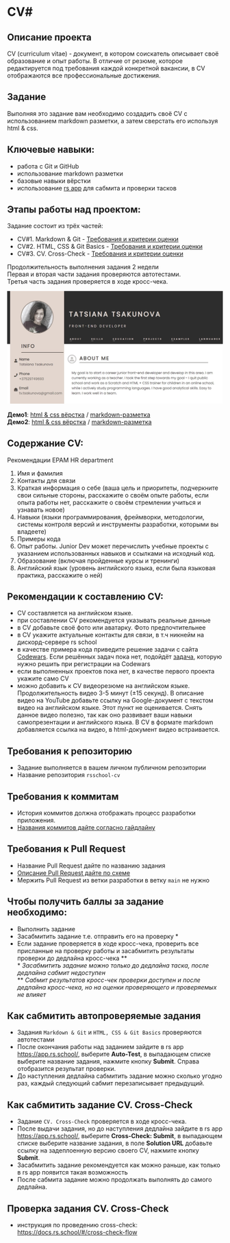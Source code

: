 # CV#

## Описание проекта
CV (сurriculum vitae) - документ, в котором соискатель описывает своё образование и опыт работы. В отличие от резюме, которое редактируется под требования каждой конкретной вакансии, в CV отображаются все профессиональные достижения.  

## Задание
Выполняя это задание вам необходимо создадить своё CV с использованием markdown разметки, а затем сверстать его используя html & css.

## Ключевые навыки:
- работа с Git и GitHub
- использование markdown разметки
- базовые навыки вёрстки
- использование [rs app](https://app.rs.school/) для сабмита и проверки тасков

## Этапы работы над проектом:
Задание состоит из трёх частей:
- CV#1. Markdown & Git - [Требования и критерии оценки](git-markdown.md)
- CV#2. HTML, CSS & Git Basics - [Требования и критерии оценки](html-css-git.md)
- CV#3. CV. Cross-Check - [Требования и критерии оценки](cv#0.md)

Продолжительность выполнения задания 2 недели  
Первая и вторая части задания проверяются автотестами.  
Третья часть задания проверяется в ходе кросс-чека.  

<kbd>![screenshot](images/cv2.jpg)</kbd>

**Демо1**: [html & css вёрстка](https://kusakinvova.github.io/rsschool-cv/) / [markdown-разметка](https://kusakinvova.github.io/rsschool-cv/cv)  
**Демо2**: [html & css вёрстка](https://tsakunova.github.io/rsschool-cv/) / [markdown-разметка](https://tsakunova.github.io/rsschool-cv/cv)  

## Содержание CV:
Рекомендации EPAM HR department 
1. Имя и фамилия
2. Контакты для связи
3. Краткая информация о себе (ваша цель и приоритеты, подчеркните свои сильные стороны, расскажите о своём опыте работы, если опыта работы нет, расскажите о своём стремлении учиться и узнавать новое)
4. Навыки (языки программирования, фреймворки, методологии, системы контроля версий и инструменты разработки, которыми вы владеете)
5. Примеры кода
6. Опыт работы. Junior Dev может перечислить учебные проекты с указанием использованных навыков и ссылками на исходный код. 
7. Образование (включая пройденные курсы и тренинги)
8. Английский язык (уровень английского языка, если была языковая практика, расскажите о ней)

## Рекомендации к составлению CV:
- CV составляется на английском языке.
- при составлении CV рекомендуется указывать реальные данные
- в CV добавьте своё фото или аватарку. Фото предпочтительнее
- в CV укажите актуальные контакты для связи, в т.ч никнейм на дискорд-сервере rs school
- в качестве примера кода приведите решение задачи с сайта [Codewars](https://www.codewars.com/). Если решённых задач пока нет, подойдёт [задача](https://www.codewars.com/kata/50654ddff44f800200000004/train/javascript), которую нужно решить при регистрации на Codewars
- если выполненных проектов пока нет, в качестве первого проекта укажите само CV
- можно добавить к CV видеорезюме на английском языке. Продолжительность видео 3-5 минут (±15 секунд). В описание видео на YouTube добавьте ссылку на Google-документ с текстом видео на английском языке. Этот пункт не оценивается. Снять данное видео полезно, так как оно развивает ваши навыки самопрезентации и английского языка. В CV в формате markdown добавляется ссылка на видео, в html-документ видео встраивается.

## Требования к репозиторию
- Задание выполняется в вашем личном публичном репозитории
- Название репозитория `rsschool-cv`

## Требования к коммитам
- История коммитов должна отображать процесс разработки приложения.
- [Названия коммитов дайте согласно гайдлайну](https://docs.rs.school/#/git-convention)

## Требования к Pull Request
- Название Pull Request дайте по названию задания
- [Описание Pull Request дайте по схеме](https://docs.rs.school/#/pull-request-review-process?id=Требования-к-pull-request-pr)  
- Мержить Pull Request из ветки разработки в ветку `main` не нужно

## Чтобы получить баллы за задание необходимо: 
- Выполнить задание
- Засабмитить задание т.е. отправить его на проверку \*  
- Если задание проверяется в ходе кросс-чека, проверить все присланные на проверку работы и засабмитить результаты проверки до дедлайна кросс-чека \**  
\* *Засабмитить задание можно только до дедлайна таска, после дедлайна сабмит недоступен*  
\** *Сабмит результатов кросс-чек проверки доступен и после дедлайна кросс-чека, но на оценки проверяющего  и проверяемых не влияет*

## Как сабмитить автопроверяемые задания
- Задания `Markdown & Git` и `HTML, CSS & Git Basics` проверяются автотестами  
- После окончания работы над заданием зайдите в rs app https://app.rs.school/, выберите **Auto-Test**, в выпадающем списке выберите название задания, нажмите кнопку **Submit**. Справа отобразится результат проверки.  
- До наступления дедлайна сабмитить задание можно сколько угодно раз, каждый следующий сабмит перезаписывает предыдущий.

## Как сабмитить задание CV. Cross-Check
- Задание `CV. Cross-Check` проверяется в ходе кросс-чека.  
- После выдачи задания, но до наступления дедлайна зайдите в rs app https://app.rs.school/, выберите **Cross-Check: Submit**, в выпадающем списке выберите название задания, в поле **Solution URL** добавьте ссылку на задеплоенную версию своего CV, нажмите кнопку **Submit**.  
- Засабмитить задание рекомендуется как можно раньше, как только в rs app появится такая возможность
- После сабмита задание можно продолжать выполнять до самого дедлайна.

## Проверка задания CV. Cross-Check
- инструкция по проведению cross-check: https://docs.rs.school/#/cross-check-flow